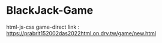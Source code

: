 # BlackJack-Game
html-js-css
game-direct link : https://prabrit152002das2022html.on.drv.tw/game/new.html
